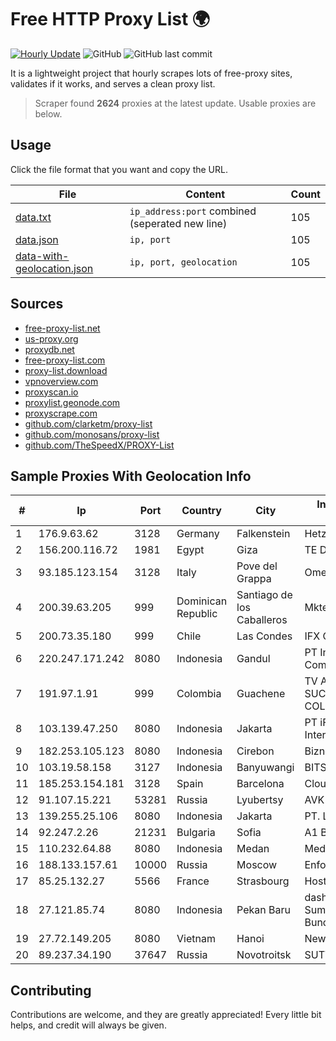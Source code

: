 
# Free HTTP Proxy List 🌍

[![Hourly Update](https://github.com/mertguvencli/http-proxy-list/actions/workflows/main.yml/badge.svg?branch=main)](https://github.com/mertguvencli/http-proxy-list/actions/workflows/main.yml)
![GitHub](https://img.shields.io/github/license/mertguvencli/http-proxy-list)
![GitHub last commit](https://img.shields.io/github/last-commit/mertguvencli/http-proxy-list)

It is a lightweight project that hourly scrapes lots of free-proxy sites, validates if it works, and serves a clean proxy list.


> Scraper found **2624** proxies at the latest update. Usable proxies are below.

## Usage

Click the file format that you want and copy the URL.


|File|Content|Count|
|----|-------|-----|
|[data.txt](https://raw.githubusercontent.com/mertguvencli/http-proxy-list/main/proxy-list/data.txt)|`ip_address:port` combined (seperated new line)|105|
|[data.json](https://raw.githubusercontent.com/mertguvencli/http-proxy-list/main/proxy-list/data.json)|`ip, port`|105|
|[data-with-geolocation.json](https://raw.githubusercontent.com/mertguvencli/http-proxy-list/main/proxy-list/data-with-geolocation.json)|`ip, port, geolocation`|105|

## Sources

* [free-proxy-list.net](https://free-proxy-list.net)
* [us-proxy.org](https://www.us-proxy.org)
* [proxydb.net](http://proxydb.net)
* [free-proxy-list.com](https://free-proxy-list.com/?page=&port=&type%5B%5D=http&type%5B%5D=https&up_time=0&search=Search)
* [proxy-list.download](https://www.proxy-list.download/HTTP)
* [vpnoverview.com](https://vpnoverview.com/privacy/anonymous-browsing/free-proxy-servers)
* [proxyscan.io](https://www.proxyscan.io)
* [proxylist.geonode.com](https://proxylist.geonode.com/api/proxy-list?limit=300&page=1&sort_by=lastChecked&sort_type=desc&protocols=http,https)
* [proxyscrape.com](https://api.proxyscrape.com/v2/?request=displayproxies&protocol=http&timeout=10000&country=all&ssl=all&anonymity=all)
* [github.com/clarketm/proxy-list](https://raw.githubusercontent.com/clarketm/proxy-list/master/proxy-list-raw.txt)
* [github.com/monosans/proxy-list](https://raw.githubusercontent.com/monosans/proxy-list/main/proxies/http.txt)
* [github.com/TheSpeedX/PROXY-List](https://raw.githubusercontent.com/TheSpeedX/PROXY-List/master/http.txt)


## Sample Proxies With Geolocation Info

|#|Ip|Port|Country|City|Internet Service Provider|
|-|--|----|-------|----|-------------------------|
|1|176.9.63.62|3128|Germany|Falkenstein|Hetzner Online GmbH|
|2|156.200.116.72|1981|Egypt|Giza|TE Data|
|3|93.185.123.154|3128|Italy|Pove del Grappa|Omegacom S.R.L.S.|
|4|200.39.63.205|999|Dominican Republic|Santiago de los Caballeros|Mktel SRL|
|5|200.73.35.180|999|Chile|Las Condes|IFX Corporation|
|6|220.247.171.242|8080|Indonesia|Gandul|PT Indonesia Comnets Plus|
|7|191.97.1.91|999|Colombia|Guachene|TV AZTECA SUCURSAL COLOMBIA|
|8|103.139.47.250|8080|Indonesia|Jakarta|PT iForte Global Internet|
|9|182.253.105.123|8080|Indonesia|Cirebon|Biznet Networks|
|10|103.19.58.158|3127|Indonesia|Banyuwangi|BITSNET|
|11|185.253.154.181|3128|Spain|Barcelona|Cloudi Nextgen SL|
|12|91.107.15.221|53281|Russia|Lyubertsy|AVK-computer ltd|
|13|139.255.25.106|8080|Indonesia|Jakarta|PT. LINKNET|
|14|92.247.2.26|21231|Bulgaria|Sofia|A1 Bulgaria EAD|
|15|110.232.64.88|8080|Indonesia|Medan|Media Antar Nusa PT.|
|16|188.133.157.61|10000|Russia|Moscow|Enforta-MSK|
|17|85.25.132.27|5566|France|Strasbourg|Host Europe GmbH|
|18|27.121.85.74|8080|Indonesia|Pekan Baru|dashnet - PT Sumidhaz Permata Bunda|
|19|27.72.149.205|8080|Vietnam|Hanoi|Newass2011xDSLHN|
|20|89.237.34.190|37647|Russia|Novotroitsk|SUTTK|



## Contributing

Contributions are welcome, and they are greatly appreciated! Every
little bit helps, and credit will always be given.

